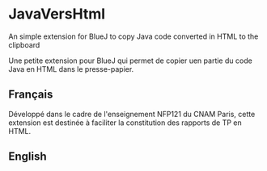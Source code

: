 # JavaVersHtml

An simple extension for BlueJ to copy Java code converted in HTML to the clipboard

Une petite extension pour BlueJ qui permet de copier uen partie du code Java en HTML dans le presse-papier.

Français
---
Développé dans le cadre de l'enseignement NFP121 du CNAM Paris, cette extension est destinée à faciliter la constitution des rapports de TP en HTML.

English
---

